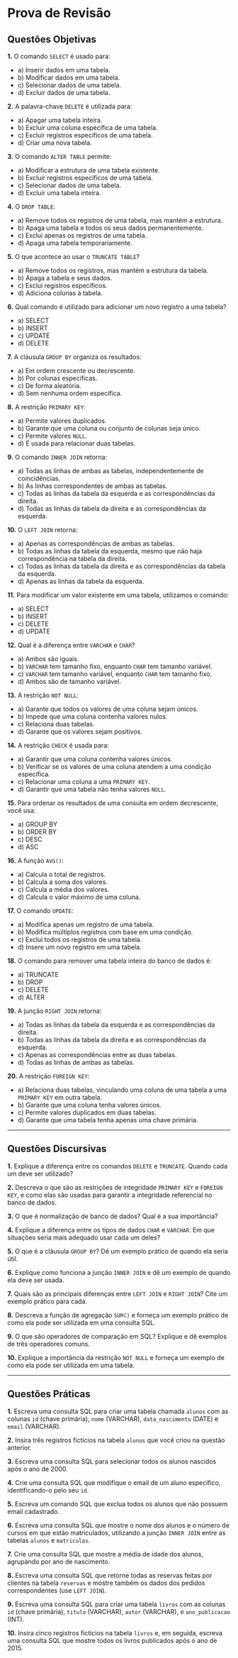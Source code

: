 
# Prova de Revisão

## Questões Objetivas

**1.** O comando `SELECT` é usado para:
- a) Inserir dados em uma tabela.
- b) Modificar dados em uma tabela.
- c) Selecionar dados de uma tabela.
- d) Excluir dados de uma tabela.

**2.** A palavra-chave `DELETE` é utilizada para:
- a) Apagar uma tabela inteira.
- b) Excluir uma coluna específica de uma tabela.
- c) Excluir registros específicos de uma tabela.
- d) Criar uma nova tabela.

**3.** O comando `ALTER TABLE` permite:
- a) Modificar a estrutura de uma tabela existente.
- b) Excluir registros específicos de uma tabela.
- c) Selecionar dados de uma tabela.
- d) Excluir uma tabela inteira.

**4.** O `DROP TABLE`:
- a) Remove todos os registros de uma tabela, mas mantém a estrutura.
- b) Apaga uma tabela e todos os seus dados permanentemente.
- c) Exclui apenas os registros de uma tabela.
- d) Apaga uma tabela temporariamente.

**5.** O que acontece ao usar o `TRUNCATE TABLE`?
- a) Remove todos os registros, mas mantém a estrutura da tabela.
- b) Apaga a tabela e seus dados.
- c) Exclui registros específicos.
- d) Adiciona colunas à tabela.

**6.** Qual comando é utilizado para adicionar um novo registro a uma tabela?
- a) SELECT
- b) INSERT
- c) UPDATE
- d) DELETE

**7.** A cláusula `GROUP BY` organiza os resultados:
- a) Em ordem crescente ou decrescente.
- b) Por colunas específicas.
- c) De forma aleatória.
- d) Sem nenhuma ordem específica.

**8.** A restrição `PRIMARY KEY`:
- a) Permite valores duplicados.
- b) Garante que uma coluna ou conjunto de colunas seja único.
- c) Permite valores `NULL`.
- d) É usada para relacionar duas tabelas.

**9.** O comando `INNER JOIN` retorna:
- a) Todas as linhas de ambas as tabelas, independentemente de coincidências.
- b) As linhas correspondentes de ambas as tabelas.
- c) Todas as linhas da tabela da esquerda e as correspondências da direita.
- d) Todas as linhas da tabela da direita e as correspondências da esquerda.

**10.** O `LEFT JOIN` retorna:
- a) Apenas as correspondências de ambas as tabelas.
- b) Todas as linhas da tabela da esquerda, mesmo que não haja correspondência na tabela da direita.
- c) Todas as linhas da tabela da direita e as correspondências da tabela da esquerda.
- d) Apenas as linhas da tabela da esquerda.

**11.** Para modificar um valor existente em uma tabela, utilizamos o comando:
- a) SELECT
- b) INSERT
- c) DELETE
- d) UPDATE

**12.** Qual é a diferença entre `VARCHAR` e `CHAR`?
- a) Ambos são iguais.
- b) `VARCHAR` tem tamanho fixo, enquanto `CHAR` tem tamanho variável.
- c) `VARCHAR` tem tamanho variável, enquanto `CHAR` tem tamanho fixo.
- d) Ambos são de tamanho variável.

**13.** A restrição `NOT NULL`:
- a) Garante que todos os valores de uma coluna sejam únicos.
- b) Impede que uma coluna contenha valores nulos.
- c) Relaciona duas tabelas.
- d) Garante que os valores sejam positivos.

**14.** A restrição `CHECK` é usada para:
- a) Garantir que uma coluna contenha valores únicos.
- b) Verificar se os valores de uma coluna atendem a uma condição específica.
- c) Relacionar uma coluna a uma `PRIMARY KEY`.
- d) Garantir que uma tabela não tenha valores `NULL`.

**15.** Para ordenar os resultados de uma consulta em ordem decrescente, você usa:
- a) GROUP BY
- b) ORDER BY
- c) DESC
- d) ASC

**16.** A função `AVG()`:
- a) Calcula o total de registros.
- b) Calcula a soma dos valores.
- c) Calcula a média dos valores.
- d) Calcula o valor máximo de uma coluna.

**17.** O comando `UPDATE`:
- a) Modifica apenas um registro de uma tabela.
- b) Modifica múltiplos registros com base em uma condição.
- c) Exclui todos os registros de uma tabela.
- d) Insere um novo registro em uma tabela.

**18.** O comando para remover uma tabela inteira do banco de dados é:
- a) TRUNCATE
- b) DROP
- c) DELETE
- d) ALTER

**19.** A junção `RIGHT JOIN` retorna:
- a) Todas as linhas da tabela da esquerda e as correspondências da direita.
- b) Todas as linhas da tabela da direita e as correspondências da esquerda.
- c) Apenas as correspondências entre as duas tabelas.
- d) Todas as linhas de ambas as tabelas.

**20.** A restrição `FOREIGN KEY`:
- a) Relaciona duas tabelas, vinculando uma coluna de uma tabela a uma `PRIMARY KEY` em outra tabela.
- b) Garante que uma coluna tenha valores únicos.
- c) Permite valores duplicados em duas tabelas.
- d) Garante que uma tabela tenha apenas uma chave primária.

---

## Questões Discursivas

**1.** Explique a diferença entre os comandos `DELETE` e `TRUNCATE`. Quando cada um deve ser utilizado?

**2.** Descreva o que são as restrições de integridade `PRIMARY KEY` e `FOREIGN KEY`, e como elas são usadas para garantir a integridade referencial no banco de dados.

**3.** O que é normalização de banco de dados? Qual é a sua importância?

**4.** Explique a diferença entre os tipos de dados `CHAR` e `VARCHAR`. Em que situações seria mais adequado usar cada um deles?

**5.** O que é a cláusula `GROUP BY`? Dê um exemplo prático de quando ela seria útil.

**6.** Explique como funciona a junção `INNER JOIN` e dê um exemplo de quando ela deve ser usada.

**7.** Quais são as principais diferenças entre `LEFT JOIN` e `RIGHT JOIN`? Cite um exemplo prático para cada.

**8.** Descreva a função de agregação `SUM()` e forneça um exemplo prático de como ela pode ser utilizada em uma consulta SQL.

**9.** O que são operadores de comparação em SQL? Explique e dê exemplos de três operadores comuns.

**10.** Explique a importância da restrição `NOT NULL` e forneça um exemplo de como ela pode ser utilizada em uma tabela.

---

## Questões Práticas

**1.** Escreva uma consulta SQL para criar uma tabela chamada `alunos` com as colunas `id` (chave primária), `nome` (VARCHAR), `data_nascimento` (DATE) e `email` (VARCHAR).

**2.** Insira três registros fictícios na tabela `alunos` que você criou na questão anterior.

**3.** Escreva uma consulta SQL para selecionar todos os alunos nascidos após o ano de 2000.

**4.** Crie uma consulta SQL que modifique o email de um aluno específico, identificando-o pelo seu `id`.

**5.** Escreva um comando SQL que exclua todos os alunos que não possuem email cadastrado.

**6.** Escreva uma consulta SQL que mostre o nome dos alunos e o número de cursos em que estão matriculados, utilizando a junção `INNER JOIN` entre as tabelas `alunos` e `matriculas`.

**7.** Crie uma consulta SQL que mostre a média de idade dos alunos, agrupando por ano de nascimento.

**8.** Escreva uma consulta SQL que retorne todas as reservas feitas por clientes na tabela `reservas` e mostre também os dados dos pedidos correspondentes (use `LEFT JOIN`).

**9.** Escreva uma consulta SQL para criar uma tabela `livros` com as colunas `id` (chave primária), `titulo` (VARCHAR), `autor` (VARCHAR), e `ano_publicacao` (INT).

**10.** Insira cinco registros fictícios na tabela `livros` e, em seguida, escreva uma consulta SQL que mostre todos os livros publicados após o ano de 2015.

